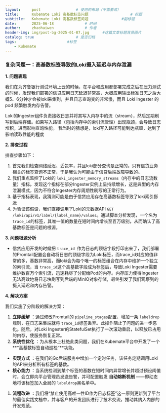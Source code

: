 ```yaml
---
layout:     post   				# 使用的布局（不需要改）
title:      Kubemate Loki 高基数标签问题            		# 标题 
subtitle:   Kubemate Loki 高基数标签问题				#副标题
date:       2025-06-18				# 时间
author:     zhaohaiwen 				# 作者
header-img: img/post-bg-2025-01-07.jpg		#这篇文章标题背景图片
catalog: true 					# 是否归档
tags:						#标签
    - Kubemate
---
```

### 复杂问题一：高基数标签导致的Loki摄入延迟与内存泄漏

**1. 问题表现**

我们在为齐鲁银行测试环境上云的时候，在平台和应用都部署完成之后在压力测试的时候，发现我们部署的信贷应用日志延迟非常高，大概应用输出标准日志之后大概5、6分钟才会被loki采集到，并且日志查询变的非常慢，而且 Loki Ingester 的 pod 频繁触发内存告警。

Loki的Ingester组件负责接收日志并将其写入内存中的流（stream），然后定期刷写到后端存储。如果写入路径（包括内存中的索引流管理）出现瓶颈，会导致日志堆积，进而影响查询性能。
我当时的猜想是，loki写入路径可能到达瓶颈，达到了影响读取性能的程度

**2. 排查过程**

排查步骤如下：

1. 首先我们检查网络延迟、丢包率，并且loki部分查询是正常的，只有信贷业务相关的标签查询不正常，于是我认为可能由于信贷后端故障导致的。
2. 我们重点监控了Loki的 `loki_ingester_memory_streams`（内存中的日志流数量）指标。发现这个指标在部分Ingester实例上呈持续增长，这是典型的内存泄漏模式，因为不符合Ingester内存周期性刷写的正常行为。
3. 基于指标表现，我猜测可能是由于信贷应用存在高基数标签导致了loki索引膨胀
4. 为验证该假设，我们直接调用了Loki的元数据API `GET /loki/api/v1/label/{label_name}/values`。通过脚本分析发现，一个名为 `trace_id`的标签，其唯一值的数量在短时间内增长至百万级别，从而确认了高基数标签是问题的根源。

**3. 问题根源分析**

* 信贷应用开发的时候把 `trace_id `作为日志的顶级字段打印出来了，我们部署的Promtail配置会自动将日志的顶级字段为Loki标签，而trace_id对应的值非常的多，基数非常高，而loki会为每个唯一的标签组合在内存中维护一个独立的索引流，当 `trace_id`这个高基数字段成为标签后，导致Loki Ingester需要维护数百万个索引流，迅速耗尽了分配给Pod的内存。内存压力使得Ingester无法高效地将日志块刷写到后端的MinIO对象存储，最终引发了我们观察到的摄入延迟和内存告警。

**4. 解决方案**

我们实施了分阶段的解决方案：

1. **立即缓解** ：通过修改Promtail的 `pipeline_stages`配置，增加一条 `labeldrop`规则，在日志采集端就将 `trace_id`标签丢弃。此操作阻止了问题的进一步恶化。随后，对Loki Ingester的StatefulSet执行了一次滚动重启，以释放已占用的内存，使服务恢复正常。
2. **系统性优化** ：为从根本上杜绝此类问题，我们在Kubemate平台中开发了一个**“高基数标签自动巡检”**功能。

* **实现方式** ：在我们的Go后端服务中增加一个定时任务，该任务定期调用Loki的API来分析所有标签的基数。
* **核心能力** ：当系统检测到某个标签的基数在短时间内异常增长并超过预设阈值时，会立即向平台管理员发送告警，并可配置触发 **自动熔断机制** ——即动态地将该标签加入全局的 `labeldrop`黑名单中。

1. **流程改进** ：我们将“禁止使用高唯一性ID作为日志标签”这一原则更新到了平台的最佳实践文档中，并与客户的开发团队进行了技术交流，推动其纳入内部的开发规范。
